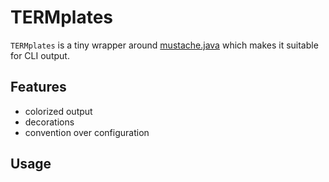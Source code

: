 # TERMplates

`TERMplates` is a tiny wrapper around [mustache.java](https://github.com/spullara/mustache.java) which makes it suitable for CLI output.

## Features

* colorized output
* decorations
* convention over configuration

## Usage


